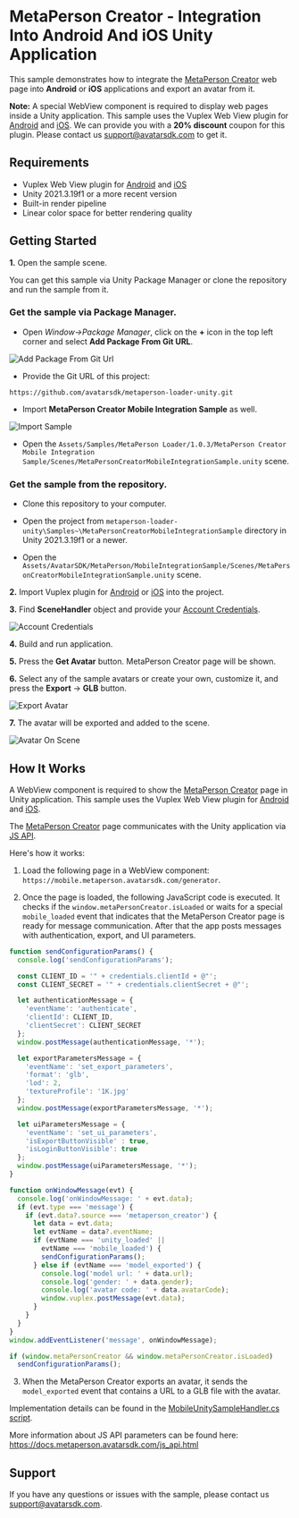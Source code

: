 # MetaPerson Creator - Integration Into Android And iOS Unity Application 
This sample demonstrates how to integrate the [MetaPerson Creator](https://mobile.metaperson.avatarsdk.com/generator) web page into **Android** or **iOS** applications and export an avatar from it.

**Note:** A special WebView component is required to display web pages inside a Unity application. This sample uses the Vuplex Web View plugin for [Android](https://store.vuplex.com/webview/android) and [iOS](https://store.vuplex.com/webview/ios). We can provide you with a **20% discount** coupon for this plugin. Please contact us <support@avatarsdk.com> to get it.

## Requirements
 * Vuplex Web View plugin for [Android](https://store.vuplex.com/webview/android) and [iOS](https://store.vuplex.com/webview/ios)
 * Unity 2021.3.19f1 or a more recent version
 * Built-in render pipeline
 * Linear color space for better rendering quality

## Getting Started
**1\.** Open the sample scene. 

You can get this sample via Unity Package Manager or clone the repository and run the sample from it.

### Get the sample via Package Manager.

 * Open *Window->Package Manager*, click on the **+** icon in the top left corner and select **Add Package From Git URL**.
 
![Add Package From Git Url](./Images/add_package_from_git_url.jpg "Add Package From Git Url")

 * Provide the Git URL of this project:

`https://github.com/avatarsdk/metaperson-loader-unity.git`

 * Import **MetaPerson Creator Mobile Integration Sample** as well.

![Import Sample](./Images/import_mobile_integration_sample.jpg "Import Sample")

 * Open the `Assets/Samples/MetaPerson Loader/1.0.3/MetaPerson Creator Mobile Integration Sample/Scenes/MetaPersonCreatorMobileIntegrationSample.unity` scene.

### Get the sample from the repository.

 * Clone this repository to your computer.

 * Open the project from `metaperson-loader-unity\Samples~\MetaPersonCreatorMobileIntegrationSample` directory in Unity 2021.3.19f1 or a newer.

 * Open the `Assets/AvatarSDK/MetaPerson/MobileIntegrationSample/Scenes/MetaPersonCreatorMobileIntegrationSample.unity` scene.
 
**2\.** Import Vuplex plugin for [Android](https://store.vuplex.com/webview/android) or [iOS](https://store.vuplex.com/webview/ios) into the project.

**3\.** Find **SceneHandler** object and provide your [Account Credentials](AccountCredentials.md).

![Account Credentials](./Images/account_credentials_mobile.jpg "Account Credentials")

**4\.** Build and run application.

**5\.** Press the **Get Avatar** button. MetaPerson Creator page will be shown.

**6\.** Select any of the sample avatars or create your own, customize it, and press the **Export** -> **GLB** button.

![Export Avatar](./Images/mobile_export_avatar.jpg "Export Avatar")

**7\.** The avatar will be exported and added to the scene.

![Avatar On Scene](./Images/mobile_avatar_on_scene.jpg "Avatar On Scene")

## How It Works
A WebView component is required to show the [MetaPerson Creator](https://mobile.metaperson.avatarsdk.com/generator) page in Unity application. This sample uses the Vuplex Web View plugin for [Android](https://store.vuplex.com/webview/android) and [iOS](https://store.vuplex.com/webview/ios).

The [MetaPerson Creator](https://metaperson.avatarsdk.com/iframe.html) page communicates with the Unity application via [JS API](https://docs.metaperson.avatarsdk.com/js_api.html).

Here's how it works:

1. Load the following page in a WebView component: `https://mobile.metaperson.avatarsdk.com/generator`.

2. Once the page is loaded, the following JavaScript code is executed. It checks if the `window.metaPersonCreator.isLoaded` or waits for a special `mobile_loaded` event that indicates that the MetaPerson Creator page is ready for message communication. 
After that the app posts messages with authentication, export, and UI parameters.

```javascript
function sendConfigurationParams() {
  console.log('sendConfigurationParams');

  const CLIENT_ID = '" + credentials.clientId + @"';
  const CLIENT_SECRET = '" + credentials.clientSecret + @"';

  let authenticationMessage = {
    'eventName': 'authenticate',
    'clientId': CLIENT_ID,
    'clientSecret': CLIENT_SECRET
  };
  window.postMessage(authenticationMessage, '*');

  let exportParametersMessage = {
    'eventName': 'set_export_parameters',
    'format': 'glb',
    'lod': 2,
    'textureProfile': '1K.jpg'
  };
  window.postMessage(exportParametersMessage, '*');

  let uiParametersMessage = {
    'eventName': 'set_ui_parameters',
    'isExportButtonVisible' : true,
    'isLoginButtonVisible': true
  };
  window.postMessage(uiParametersMessage, '*');
}

function onWindowMessage(evt) {
  console.log('onWindowMessage: ' + evt.data);
  if (evt.type === 'message') {
    if (evt.data?.source === 'metaperson_creator') {
      let data = evt.data;
      let evtName = data?.eventName;
      if (evtName === 'unity_loaded' ||
        evtName === 'mobile_loaded') {
        sendConfigurationParams();
      } else if (evtName === 'model_exported') {
        console.log('model url: ' + data.url);
        console.log('gender: ' + data.gender);
        console.log('avatar code: ' + data.avatarCode);
        window.vuplex.postMessage(evt.data);
      }
    }
  }
}
window.addEventListener('message', onWindowMessage);

if (window.metaPersonCreator && window.metaPersonCreator.isLoaded)
  sendConfigurationParams();
```
3. When the MetaPerson Creator exports an avatar, it sends the `model_exported` event that contains a URL to a GLB file with the avatar.

Implementation details can be found in the [MobileUnitySampleHandler.cs script](./../Samples~/MetaPersonCreatorMobileIntegrationSample/Assets/AvatarSDK/MetaPerson/MobileIntegrationSample/Scripts/MobileUnitySampleHandler.cs).

More information about JS API parameters can be found here: https://docs.metaperson.avatarsdk.com/js_api.html

## Support
If you have any questions or issues with the sample, please contact us <support@avatarsdk.com>.
